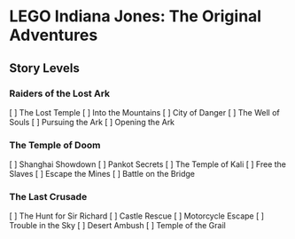 # LEGO Indiana Jones: The Original Adventures

## Story Levels

### Raiders of the Lost Ark
  [ ] The Lost Temple
  [ ] Into the Mountains
  [ ] City of Danger
  [ ] The Well of Souls
  [ ] Pursuing the Ark
  [ ] Opening the Ark

### The Temple of Doom
  [ ] Shanghai Showdown
  [ ] Pankot Secrets
  [ ] The Temple of Kali
  [ ] Free the Slaves
  [ ] Escape the Mines
  [ ] Battle on the Bridge

### The Last Crusade
  [ ] The Hunt for Sir Richard
  [ ] Castle Rescue
  [ ] Motorcycle Escape
  [ ] Trouble in the Sky
  [ ] Desert Ambush
  [ ] Temple of the Grail
